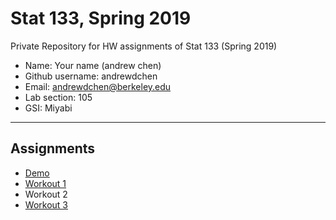 # Stat 133, Spring 2019

Private Repository for HW assignments of Stat 133 (Spring 2019)

- Name: Your name (andrew chen)
- Github username: andrewdchen
- Email: andrewdchen@berkeley.edu
- Lab section: 105
- GSI: Miyabi

-----

## Assignments

- [Demo](demo)
- [Workout 1](workout1)
- Workout 2
- [Workout 3](binomial)


